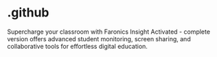 # .github
Supercharge your classroom with Faronics Insight Activated - complete version offers advanced student monitoring, screen sharing, and collaborative tools for effortless digital education.
